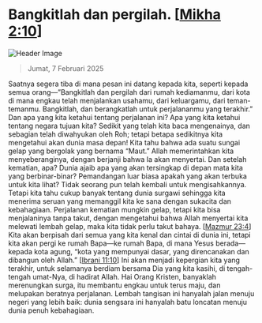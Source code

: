 
# Bangkitlah dan pergilah. [[Mikha 2:10](http://alkitab.sabda.org/?Mikha%202:10)]

![Header Image](https://alkitab.app/slice/sunrise.jpg)

> Jumat, 7 Februari 2025

Saatnya segera tiba di mana pesan ini datang kepada kita, seperti kepada semua orang—”Bangkitlah dan pergilah dari rumah kediamanmu, dari kota di mana engkau telah menjalankan usahamu, dari keluargamu, dari teman-temanmu. Bangkitlah, dan berangkatlah untuk perjalananmu yang terakhir.” Dan apa yang kita ketahui tentang perjalanan ini? Apa yang kita ketahui tentang negara tujuan kita? Sedikit yang telah kita baca mengenainya, dan sebagian telah diwahyukan oleh Roh; tetapi betapa sedikitnya kita mengetahui akan dunia masa depan! Kita tahu bahwa ada suatu sungai gelap yang bergolak yang bernama “Maut.” Allah memerintahkan kita menyeberanginya, dengan berjanji bahwa Ia akan menyertai. Dan setelah kematian, apa? Dunia ajaib apa yang akan tersingkap di depan mata kita yang berbinar-binar? Pemandangan luar biasa apakah yang akan terbuka untuk kita lihat? Tidak seorang pun telah kembali untuk mengisahkannya. Tetapi kita tahu cukup banyak tentang dunia surgawi sehingga kita menerima seruan yang memanggil kita ke sana dengan sukacita dan kebahagiaan. Perjalanan kematian mungkin gelap, tetapi kita bisa menjalaninya tanpa takut, dengan mengetahui bahwa Allah menyertai kita melewati lembah gelap, maka kita tidak perlu takut bahaya. [[Mazmur 23:4](http://alkitab.sabda.org/?Mazmur%2023:4)] Kita akan berpisah dari semua yang kita kenal dan cintai di dunia ini, tetapi kita akan pergi ke rumah Bapa—ke rumah Bapa, di mana Yesus berada—kepada kota agung, “kota yang mempunyai dasar, yang direncanakan dan dibangun oleh Allah.” [[Ibrani 11:10](http://alkitab.sabda.org/?Ibrani%2011:10)] Ini akan menjadi kepergian kita yang terakhir, untuk selamanya berdiam bersama Dia yang kita kasihi, di tengah-tengah umat-Nya, di hadirat Allah. Hai Orang Kristen, banyaklah merenungkan surga, itu membantu engkau untuk terus maju, dan melupakan beratnya perjalanan. Lembah tangisan ini hanyalah jalan menuju negeri yang lebih baik: dunia sengsara ini hanyalah batu loncatan menuju dunia penuh kebahagiaan.
    